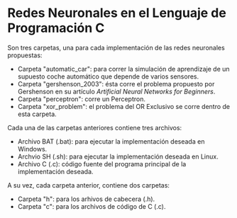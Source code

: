 # Redes Neuronales en el Lenguaje de Programación C

Son tres carpetas, una para cada implementación de las redes neuronales propuestas:
- Carpeta "automatic_car": para correr la simulación de aprendizaje de un supuesto coche automático que depende de varios sensores.
- Carpeta "gershenson_2003": ésta corre el problema propuesto por Gershenson en su artículo _Artificial Neural Networks for Beginners_.
- Carpeta "perceptron": corre un Perceptron.
- Carpeta "xor_problem": el problema del OR Exclusivo se corre dentro de esta carpeta.

Cada una de las carpetas anteriores contiene tres archivos:
- Archivo BAT (.bat): para ejecutar la implementación deseada en Windows.
- Archvio SH (.sh): para ejecutar la implementación deseada en Linux.
- Archivo C (.c): código fuente del programa principal de la implementación deseada.

A su vez, cada carpeta anterior, contiene dos carpetas:
- Carpeta "h": para los arhivos de cabecera (.h).
- Carpeta "c": para los archivos de código de C (.c).